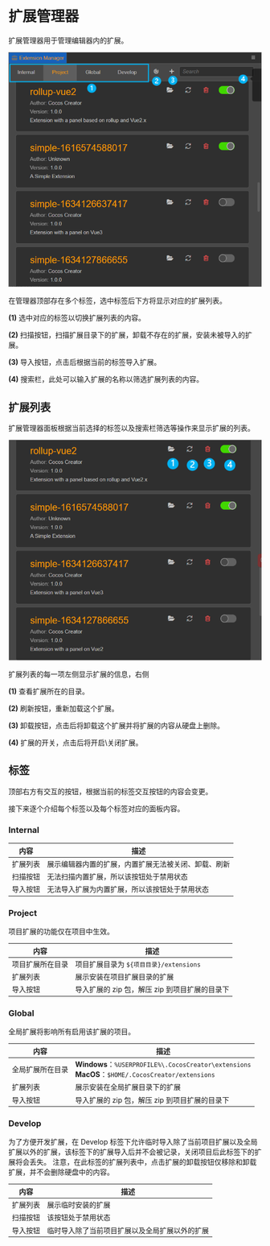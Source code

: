 # 扩展管理器

扩展管理器用于管理编辑器内的扩展。

![extension-manager](.\image\extension-manager.png)

在管理器顶部存在多个标签，选中标签后下方将显示对应的扩展列表。

**(1)** 选中对应的标签以切换扩展列表的内容。

**(2)** 扫描按钮，扫描扩展目录下的扩展，卸载不存在的扩展，安装未被导入的扩展。

**(3)** 导入按钮，点击后根据当前的标签导入扩展。

**(4)** 搜索栏，此处可以输入扩展的名称以筛选扩展列表的内容。

## 扩展列表

扩展管理器面板根据当前选择的标签以及搜索栏筛选等操作来显示扩展的列表。

![simple-extension](.\image\extension-list.png)

扩展列表的每一项左侧显示扩展的信息，右侧

**(1)** 查看扩展所在的目录。

**(2)** 刷新按钮，重新加载这个扩展。

**(3)** 卸载按钮，点击后将卸载这个扩展并将扩展的内容从硬盘上删除。

**(4)** 扩展的开关，点击后将开启\关闭扩展。

## 标签

顶部右方有交互的按钮，根据当前的标签交互按钮的内容会变更。

接下来逐个介绍每个标签以及每个标签对应的面板内容。

### Internal

| 内容     | 描述                                                 |
| -------- | ---------------------------------------------------- |
| 扩展列表 | 展示编辑器内置的扩展，内置扩展无法被关闭、卸载、刷新 |
| 扫描按钮 | 无法扫描内置扩展，所以该按钮处于禁用状态             |
| 导入按钮 | 无法导入扩展为内置扩展，所以该按钮处于禁用状态       |

### Project

项目扩展的功能仅在项目中生效。

| 内容             | 描述                                           |
| ---------------- | ---------------------------------------------- |
| 项目扩展所在目录 | 项目扩展目录为 `${项目目录}/extensions`        |
| 扩展列表         | 展示安装在项目扩展目录的扩展                   |
| 导入按钮         | 导入扩展的 zip 包，解压 zip 到项目扩展的目录下 |

### Global

全局扩展将影响所有启用该扩展的项目。

| 内容             | 描述                                                         |
| ---------------- | ------------------------------------------------------------ |
| 全局扩展所在目录 | **Windows**：`%USERPROFILE%\.CocosCreator\extensions` <br />**MacOS**：`$HOME/.CocosCreator/extensions` |
| 扩展列表         | 展示安装在全局扩展目录下的扩展                               |
| 导入按钮         | 导入扩展的 zip 包，解压 zip 到项目扩展的目录下               |

### Develop

为了方便开发扩展，在 Develop 标签下允许临时导入除了当前项目扩展以及全局扩展以外的扩展，该标签下的扩展导入后并不会被记录，关闭项目后此标签下的扩展将会丢失。
注意，在此标签的扩展列表中，点击扩展的卸载按钮仅移除和卸载扩展，并不会删除硬盘中的内容。

| 内容     | 描述                                           |
| -------- | ---------------------------------------------- |
| 扩展列表 | 展示临时安装的扩展                             |
| 扫描按钮 | 该按钮处于禁用状态                             |
| 导入按钮 | 临时导入除了当前项目扩展以及全局扩展以外的扩展 |

